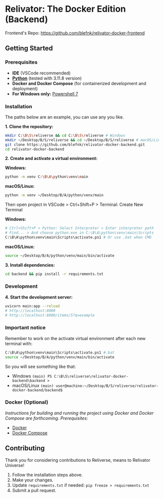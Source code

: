# Relivator: The Docker Edition (Backend)

Frontend's Repo: <https://github.com/blefnk/relivator-docker-frontend>

## Getting Started

### Prerequisites

- **IDE** (VSCode recommended)
- [**Python**](https://python.org/downloads) (tested with 3.11.8 version)
- **Docker and Docker Compose** (for containerized development and deployment)
- **For Windows only:** [Powershell 7](https://learn.microsoft.com/en-us/powershell/scripting/install/installing-powershell-on-windows?view=powershell-7.4)

### Installation

The paths below are an example, you can use any you like.

**1. Clone the repository:**

```bash
mkdir C:\B\S\reliverse && cd C:\B\S\reliverse # Windows
mkdir ~/Desktop/B/S/reliverse && cd ~/Desktop/B/S/reliverse # macOS/Linux
git clone https://github.com/blefnk/relivator-docker-backend.git
cd relivator-docker-backend
```

**2. Create and activate a virtual environment:**

**Windows:**

```bash
python -m venv C:\B\A\python\venv\main
```

**macOS/Linux:**

```bash
python -m venv ~/Desktop/B/A/python/venv/main
```

Then open project in VSCode > Ctrl+Shift+P > Terminal: Create New Terminal

**Windows:**

```bash
# Ctrl+Shift+P > Python: Select Interpreter > Enter interpreter path
# Find... > And choose python.exe in C:\B\A\python\venv\main\Scripts
C:\B\A\python\venv\main\Scripts\activate.ps1 # Or use .bat when CMD
```

**macOS/Linux:**

```bash
source ~/Desktop/B/A/python/venv/main/bin/activate
```

**3. Install dependencies:**

```bash
cd backend && pip install -r requirements.txt
```

### Development

**4. Start the development server:**

```bash
uvicorn main:app --reload
# http://localhost:8000
# http://localhost:8000/items/5?q=example
```

### Important notice

Remember to work on the activate virtual environment after each new terminal with:

```bash
C:\B\A\python\venv\main\Scripts\activate.ps1 #.bat
source ~/Desktop/B/A/python/venv/main/bin/activate
```

So you will see something like that:

- Windows `(main) PS C:\B\S\reliverse\relivator-docker-backend\backend >`
- macOS/Linux `(main) user@machine:~/Desktop/B/S/reliverse/relivator-docker-backend/backend$`

### Docker (Optional)

_Instructions for building and running the project using Docker and Docker Compose are forthcoming. Prerequisites:_

- [Docker](https://docs.docker.com/get-docker)
- [Docker Compose](https://docs.docker.com/compose/install)

## Contributing

Thank you for considering contributions to Reliverse, means to Relivator Universe!

1. Follow the installation steps above.
2. Make your changes.
3. Update `requirements.txt` if needed: `pip freeze > requirements.txt`
4. Submit a pull request.

